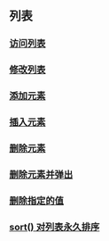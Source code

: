 ## 列表

### [访问列表](./list.py)

### [修改列表](./list-modify.py)

### [添加元素](./list-add.py)

### [插入元素](./list-insert.py)

### [删除元素](./list-del.py)

### [删除元素并弹出](./list-pop.py)

### [删除指定的值](./list-remove.py)

### [sort() 对列表永久排序](./list-sort.md)
